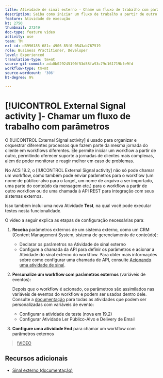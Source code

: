 ```yaml
---
title: Atividade de sinal externo - Chame um fluxo de trabalho com parâmetros
description: Saiba como iniciar um fluxo de trabalho a partir de outro para oferecer suporte a jornadas de clientes mais complexas, além de monitorar e reagir melhor aos problemas.
feature: Atividade de execução
kt: 2750
thumbnail: 27249
doc-type: feature video
activity: use
team: TM
exl-id: d3996185-681c-4906-85f0-0543ab767519
role: Business Practitioner, Developer
level: Experienced
translation-type: tm+mt
source-git-commit: ada0b029245190f53d58fa93c79c161719bfe9fd
workflow-type: tm+mt
source-wordcount: '306'
ht-degree: 9%

---
```


# [!UICONTROL External Signal activity ]- Chamar um fluxo de trabalho com parâmetros

O [!UICONTROL External Signal activity] é usado para organizar e orquestrar diferentes processos que fazem parte da mesma jornada do cliente em workflows diferentes. Ele permite iniciar um workflow a partir de outro, permitindo oferecer suporte a jornadas de clientes mais complexas, além de poder monitorar e reagir melhor em caso de problemas.

No ACS 19.2, o [!UICONTROL External Signal activity] não só pode chamar um workflow, como também pode enviar parâmetros para o workflow (um nome de público-alvo para o target, um nome de arquivo a ser importado, uma parte do conteúdo da mensagem etc.) para o workflow a partir de outro workflow ou de uma chamada à API REST para integração com seus sistemas externos.

Isso também inclui uma nova Atividade **Test**, na qual você pode executar testes nesta funcionalidade.

O vídeo a seguir explica as etapas de configuração necessárias para:

1. **Receba** parâmetros externos de um sistema externo, como um CRM (Content Management System, sistema de gerenciamento de conteúdo):

   * Declarar os parâmetros na Atividade de sinal externo
   * Configure a chamada da API para definir os parâmetros e acionar a Atividade do sinal externo do workflow. Para obter mais informações sobre como configurar uma chamada de API, consulte [Acionando uma atividade de sinal](https://docs.campaign.adobe.com/doc/standard/en/api/ACS_API.html#triggering-a-signal-activity).

1. **Personalize um workflow com parâmetros externos**  (variáveis de eventos):

   Depois que o workflow é acionado, os parâmetros são assimilados nas variáveis de eventos do workflow e podem ser usados dentro dele. Consulte a [documentação](https://helpx.adobe.com/campaign/standard/automating/using/calling-a-workflow-with-external-parameters.html) para todas as atividades que podem ser personalizadas com variáveis de evento:

   * Configurar a atividade de teste (nova em 19.2)
   * Configurar Atividade Ler Público-Alvo e Delivery de Email

1. **Configure uma atividade End** para chamar um workflow com parâmetros externos

>[!VIDEO](https://video.tv.adobe.com/v/27249/?quality=12)

## Recursos adicionais

* [Sinal externo (documentação)](https://experienceleague.adobe.com/docs/campaign-standard/using/managing-processes-and-data/calling-workflow-external-parameters/calling-a-workflow-with-external-parameters.html)
